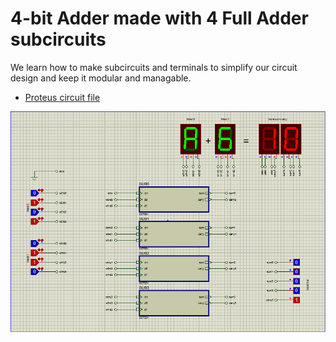 # 4-bit Adder made with 4 Full Adder subcircuits

We learn how to make subcircuits and terminals to simplify our circuit design and keep it modular and managable.

- [Proteus circuit file](4bit_adder.pdsprj)

![Screenshot of simulation running](4bit_adder.png)
